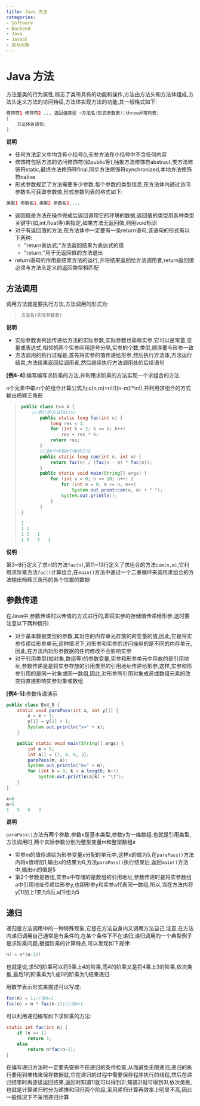 ```yaml
---
title: Java 方法
categories:
- Software
- Backend
- Java
- JavaSE
- 类与对象
---
```

# Java 方法
方法是类的行为属性,标志了类所具有的功能和操作,方法由方法头和方法体组成,方法头定义方法的访问特征,方法体实现方法的功能,其一般格式如下:
```java
修饰符1 修饰符2 ... 返回值类型 >方法名(形式参数表)[throw异常列表]
{
    方法体各语句;
}
```

**说明**

- 任何方法定义中均含有小括号(),无参方法在小括号中不含任何内容
- 修饰符包括方法的访问修饰符(如public等),抽象方法修饰符abstract,类方法修饰符static,最终方法修饰符final,同步方法修饰符synchronized,本地方法修饰符native
- 形式参数规定了方法需要多少参数,每个参数的类型信息,在方法体内通过访问参数名可获取参数值,形式参数列表的格式如下:

```java
类型1 参数名1,类型2 参数名2,...
```

- 返回值是方法在操作完成后返回调用它的环境的数据,返回值的类型用各种类型关键字(如,int,float等)来指定,如果方法无返回值,则用void标识
- 对于有返回值的方法,在方法体中一定要有一条return语句,该语句的形式有以下两种:
	- "return表达式;"方法返回结果为表达式的值
	- "return;"用于无返回值的方法退出
- return语句的作用是结束方法的运行,并将结果返回给方法调用者,return返回值必须与方法头定义的返回类型相匹配

## 方法调用

调用方法就是要执行方法,方法调用的形式为:

>```java
>方法名(实际参数表)
>```

**说明**

- 实际参数表列出传递给方法的实际参数,实际参数也简称实参,它可以是常量,变量或表达式,相邻的两个实参间用逗号分隔,实参的个数,类型,顺序要与形参一致
- 方法调用的执行过程是,首先将实参的值传递给形参,然后执行方法体,方法运行结束,方法结果返回给调用者,然后继续执行方法调用处的后续语句

**[例4-4]**:编写编写求阶乘的方法,并利用求阶乘的方法实现一个求组合的方法

n个元素中取m个的组合计算公式为:c(n,m)=n!/((n-m)!*m!),并利用求组合的方式输出杨辉三角形

> ```java
> public class Ex4_4 {
>     //求n!的方法fac(n)
>        public static long fac(int n) {
>            long res = 1;
>            for (int k = 2; k <= n; k++)
>                res = res * k;
>            return res;
>        }
>        //求n个中取m个组合方法
>        public static long com(int n, int m) {
>            return fac(n) / (fac(n - m) * fac(m));
>        }
>        public static void main(String[] args) {
>            for (int n = 0; n <= 10; n++) {
>                for (int m = 0; m <= n; m++)
>                    System.out.print(com(n, m) + " ");
>                System.out.println();
>            }
>        }
> }
>
> 1
> 1	1
> 1	2	1
> 1	3	3	1
> ```

**说明**

第3\~8行定义了求n!的方法`fac(n)`,第11\~13行定义了求组合的方法`com(n,m)`,它利用求阶乘方法`fac()`计算组合,在`main()`方法中通过一个二重循环来调用求组合的方法输出杨辉三角形的各个位置的数据

## 参数传递

在Java中,参数传递时以传值的方式进行的,即将实参的存储值传递给形参,这时要注意以下两种情形:
- 对于基本数据类型的参数,其对应的内存单元存放的时变量的值,因此,它是将实参传递给形参单元,这种情况下,对形参和实参的访问操纵的是不同的内存单元,因此,在方法内对形参数据的任何修改不会影响实参
- 对于引用类型(如对象,数组等)的参数变量,实参和形参单元中存放的是引用地址,参数传递是是将实参存放的引用类型的引用地址传递给形参,这样,实参和形参引用的是同一对象或同一数组,因此,对形参所引用对象成员或数组元素的改变将直接影响实参对象或数组

**[例4-5]**:参数传递演示

```java
public class Ex4_5 {
    static void paraPass(int x, int y[]) {
        x = x + 1;
        y[1] = y[1] + 1;
        System.out.println("x=" + x);
    }

    public static void main(String[] args) {
        int m = 5;
        int a[] = {1, 4, 6, 3};
        paraPass(m, a);
        System.out.println("m=" + m);
        for (int k = 0; k < a.length; k++)
            System.out.println(a[k] + "\t");
    }
}

x=6
m=5
1	5	6	3
```

**说明**

`paraPass()`方法有两个参数,参数x是基本类型,参数y为一维数组,也就是引用类型,方法调用时,两个实际参数分别为整型变量m和整型数组a

- 实参m的值传递给为形参变量x分配的单元中,这样x的值为5,在`paraPass()`方法内将x值增加1,输出x的结果为6,方法`paraPass()`执行结束后,返回`main()`方法中,输出m的值是5
- 第2个参数是数组,实参a中存储的是数组的引用地址,参数传递时是将实参数组a中引用地址传递给形参y,也即形参y和实参a代表同一数组,所以,当在方法内将y[1]加上1变为5后,a[1]也为5

## 递归

递归是方法调用中的一种特殊现象,它是在方法自身内又调用方法自己,注意,在方法内递归调用自己通常是有条件的,在某个条件下不在递归,递归调用的一个典型例子是求阶乘问题,根据阶乘的计算特点,可以发现如下规律:

```java
n! = n*(n-1)!
```

也就是说,求5的阶乘可以将5乘上4的阶乘,而4的阶乘又是将4乘上3的阶乘,依次类推,最后1的阶乘乘为1,或0的阶乘为1,结束递归

用数学表示形式来描述可以写成:

```java
fac(n) = 1;//当n=1
fac(n) = n * fac(n-1);//当n>1
```

可以利用递归编写如下求阶乘的方法:

```java
static int fac(int n) {
    if (n == 1)
        return 1;
    else
        return n*fac(n-1);
}
```

在编写递归方法时一定要先安排不在递归的条件检查,从而避免无限递归,递归的执行要用到堆栈来保存数据就,它在递归的过程中需要保存程序执行的线程,然后在递归结束时再逐级返回结果,返回时知道1!就可以得到2!,知道2!就可得到3!,依次类推,也就是计算递归时分为递推和回归两个阶段,采用递归计算再效率上明显不高,因此一般情况下不采用递归计算